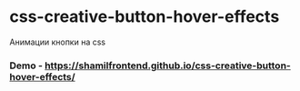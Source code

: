 # css-creative-button-hover-effects
Анимации кнопки на css
### Demo - https://shamilfrontend.github.io/css-creative-button-hover-effects/
